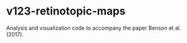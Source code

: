 # v123-retinotopic-maps
Analysis and visualization code to accompany the paper Benson et al. (2017).
